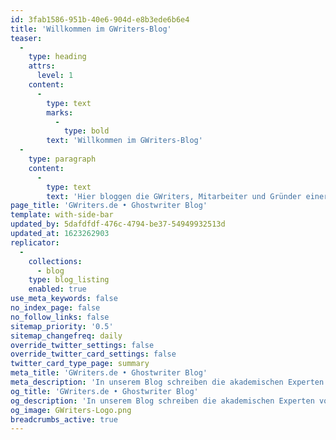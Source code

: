 ```yaml
---
id: 3fab1586-951b-40e6-904d-e8b3ede6b6e4
title: 'Willkommen im GWriters-Blog'
teaser:
  -
    type: heading
    attrs:
      level: 1
    content:
      -
        type: text
        marks:
          -
            type: bold
        text: 'Willkommen im GWriters-Blog'
  -
    type: paragraph
    content:
      -
        type: text
        text: 'Hier bloggen die GWriters, Mitarbeiter und Gründer einer der größten Agenturen für akademische Ghostwriter, Lektoren und Coaches. Du findest in diesem Blog Informationen zur akademischen Ghostwriter-Branche, der deutschen Hochschullandschaft und zahlreiche Tipps zum Schreiben wissenschaftlicher Arbeiten.'
page_title: 'GWriters.de • Ghostwriter Blog'
template: with-side-bar
updated_by: 5dafdfdf-476c-4794-be37-54949932513d
updated_at: 1623262903
replicator:
  -
    collections:
      - blog
    type: blog_listing
    enabled: true
use_meta_keywords: false
no_index_page: false
no_follow_links: false
sitemap_priority: '0.5'
sitemap_changefreq: daily
override_twitter_settings: false
override_twitter_card_settings: false
twitter_card_type_page: summary
meta_title: 'GWriters.de • Ghostwriter Blog'
meta_description: 'In unserem Blog schreiben die akademischen Experten von GWriters über interessante Themen aus dem Bereich des Ghostwritings und teilen wertvolle Ratschläge und Tipps!'
og_title: 'GWriters.de • Ghostwriter Blog'
og_description: 'In unserem Blog schreiben die akademischen Experten von GWriters über interessante Themen aus dem Bereich des Ghostwritings und teilen wertvolle Ratschläge und Tipps!'
og_image: GWriters-Logo.png
breadcrumbs_active: true
---
```


